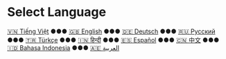 # Select Language

[🇻🇳 Tiếng Việt](index_vi.md) ●●● [🇬🇧 English](index.md) ●●● [🇩🇪 Deutsch](index_de.md) ●●● [🇷🇺 Русский](index_ru.md) ●●● [🇹🇷 Türkçe](index_tr.md) ●●● [🇮🇳 हिन्दी](index_hi.md) ●●● [🇪🇸 Español](index_es.md) ●●● [🇨🇳 中文](index_zh.md) ●●● [🇮🇩 Bahasa Indonesia](index_id.md) ●●● [🇦🇪 العربية](index_ae.md)
